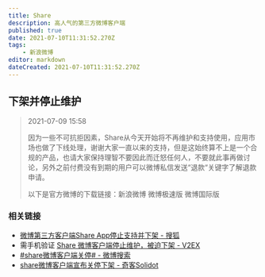 ```yaml
---
title: Share
description: 高人气的第三方微博客户端
published: true
date: 2021-07-10T11:31:52.270Z
tags:
    - 新浪微博
editor: markdown
dateCreated: 2021-07-10T11:31:52.270Z
---
```


## 下架并停止维护

> 2021-07-09 15:58
>
> 因为一些不可抗拒因素，Share从今天开始将不再维护和支持使用，应用市场也做了下线处理，谢谢大家一直以来的支持，但是这始终算不上是一个合规的产品，也请大家保持理智不要因此而迁怒任何人，不要就此事再做讨论，另外之前付费没有到期的用户可以微博私信发送“退款“关键字了解退款申请。
>
> 以下是官方微博的下载链接：新浪微博 微博极速版 微博国际版

### 相关链接

+ [微博第三方客户端Share App停止支持并下架 - 搜狐](https://web.archive.org/web/20210710031517/https://www.sohu.com/a/476531700_100117963)
+ 需手机验证 [Share 微博客户端停止维护，被迫下架 - V2EX](https://archive.is/kcgt0 "https://www.v2ex.com/t/788586")
+ [\#share微博客户端关停# - 微博搜索](https://archive.is/ts9HR "https://s.weibo.com/weibo?q=%23share微博客户端关停%23")
+ [share微博客户端宣布关停下架 - 奇客Solidot](https://web.archive.org/web/20210710031421/https://www.solidot.org/story?sid=68243)
